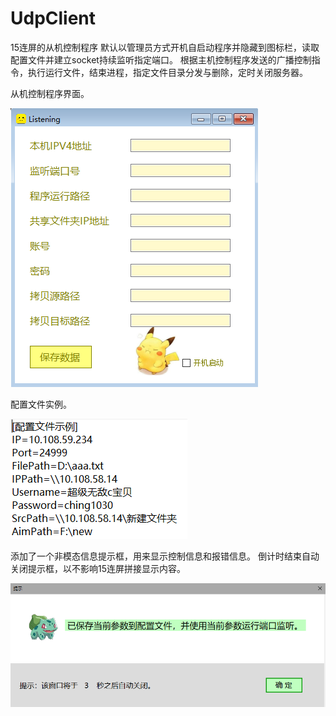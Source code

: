 # UdpClient
15连屏的从机控制程序
默认以管理员方式开机自启动程序并隐藏到图标栏，读取配置文件并建立socket持续监听指定端口。
根据主机控制程序发送的广播控制指令，执行运行文件，结束进程，指定文件目录分发与删除，定时关闭服务器。

从机控制程序界面。

![iamge](https://github.com/Lucifinil0409/UdpClient/blob/master/UdpNetwork/showPic/%E6%8E%A7%E5%88%B6%E7%A8%8B%E5%BA%8F%E2%80%94%E2%80%94%E4%BB%8E%E6%9C%BA%E7%AB%AF.png)

配置文件实例。

![image](https://github.com/Lucifinil0409/UdpClient/blob/master/UdpNetwork/showPic/%E6%8E%A7%E5%88%B6%E7%A8%8B%E5%BA%8F%E2%80%94%E2%80%94%E9%85%8D%E7%BD%AE%E6%96%87%E4%BB%B6%E7%A4%BA%E4%BE%8B.png)

添加了一个非模态信息提示框，用来显示控制信息和报错信息。
倒计时结束自动关闭提示框，以不影响15连屏拼接显示内容。

![image](https://github.com/Lucifinil0409/UdpClient/blob/master/UdpNetwork/showPic/%E6%8E%A7%E5%88%B6%E7%A8%8B%E5%BA%8F%E2%80%94%E2%80%94%E6%B6%88%E6%81%AF%E6%A1%86.png)

